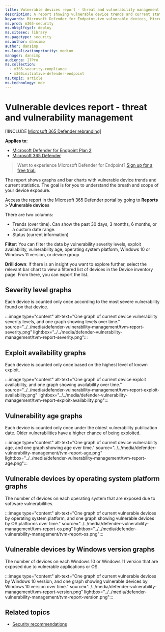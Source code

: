```yaml
---
title: Vulnerable devices report - threat and vulnerability management
description: A report showing vulnerable device trends and current statistics. The goal is for you to understand the breath and scope of your device exposure.
keywords: Microsoft Defender for Endpoint-tvm vulnerable devices, Microsoft Defender for Endpoint, tvm, reduce threat & vulnerability exposure, reduce threat and vulnerability, monitor security configuration
ms.prod: m365-security
ms.mktglfcycl: deploy
ms.sitesec: library
ms.pagetype: security
ms.author: dansimp
author: dansimp
ms.localizationpriority: medium
manager: dansimp
audience: ITPro
ms.collection: 
  - m365-security-compliance
  - m365initiative-defender-endpoint
ms.topic: article
ms.technology: mde
---
```


# Vulnerable devices report - threat and vulnerability management

[!INCLUDE [Microsoft 365 Defender rebranding](../../includes/microsoft-defender.md)]

**Applies to:**

- [Microsoft Defender for Endpoint Plan 2](https://go.microsoft.com/fwlink/?linkid=2154037)
- [Microsoft 365 Defender](https://go.microsoft.com/fwlink/?linkid=2118804)

> Want to experience Microsoft Defender for Endpoint? [Sign up for a free trial.](https://signup.microsoft.com/create-account/signup?products=7f379fee-c4f9-4278-b0a1-e4c8c2fcdf7e&ru=https://aka.ms/MDEp2OpenTrial?ocid=docs-wdatp-portaloverview-abovefoldlink)

The report shows graphs and bar charts with vulnerable device trends and current statistics. The goal is for you to understand the breath and scope of your device exposure.

Access the report in the Microsoft 365 Defender portal by going to **Reports > Vulnerable devices**

There are two columns:

- Trends (over time). Can show the past 30 days, 3 months, 6 months, or a custom date range.
- Status (current information)

**Filter**: You can filter the data by vulnerability severity levels, exploit availability, vulnerability age, operating system platform, Windows 10 or Windows 11 version, or device group.

**Drill down**: If there is an insight you want to explore further, select the relevant bar chart to view a filtered list of devices in the Device inventory page. From there, you can export the list.

## Severity level graphs

Each device is counted only once according to the most severe vulnerability found on that device.

:::image type="content" alt-text="One graph of current device vulnerability severity levels, and one graph showing levels over time." source="../../media/defender-vulnerability-management/tvm-report-severity.png" lightbox="../../media/defender-vulnerability-management/tvm-report-severity.png":::

## Exploit availability graphs

Each device is counted only once based on the highest level of known exploit.

:::image type="content" alt-text="One graph of current device exploit availability, and one graph showing availability over time." source="../../media/defender-vulnerability-management/tvm-report-exploit-availability.png" lightbox="../../media/defender-vulnerability-management/tvm-report-exploit-availability.png":::

## Vulnerability age graphs

Each device is counted only once under the oldest vulnerability publication date. Older vulnerabilities have a higher chance of being exploited.

:::image type="content" alt-text="One graph of current device vulnerability age, and one graph showing age over time." source="../../media/defender-vulnerability-management/tvm-report-age.png" lightbox="../../media/defender-vulnerability-management/tvm-report-age.png":::

## Vulnerable devices by operating system platform graphs

The number of devices on each operating system that are exposed due to software vulnerabilities.

:::image type="content" alt-text="One graph of current vulnerable devices by operating system platform, and one graph showing vulnerable devices by OS platforms over time." source="../../media/defender-vulnerability-management/tvm-report-os.png" lightbox="../../media/defender-vulnerability-management/tvm-report-os.png":::

## Vulnerable devices by Windows version graphs

The number of devices on each Windows 10 or Windows 11 version that are exposed due to vulnerable applications or OS.

:::image type="content" alt-text="One graph of current vulnerable devices by Windows 10 version, and one graph showing vulnerable devices by Windows 10 version over time." source="../../media/defender-vulnerability-management/tvm-report-version.png" lightbox="../../media/defender-vulnerability-management/tvm-report-version.png":::

## Related topics

- [Security recommendations](tvm-security-recommendation.md)
